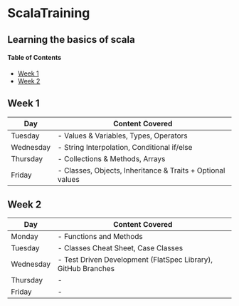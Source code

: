# ScalaTraining
## Learning the basics of scala


#### Table of Contents
- [Week 1](#Week-1)
- [Week 2](#Week-2)


## Week 1
| Day       | Content Covered                                             |                                               
|-----------|-------------------------------------------------------------|
| Tuesday   | - Values & Variables, Types, Operators                      |
| Wednesday | - String Interpolation, Conditional if/else                 | 
| Thursday  | - Collections & Methods, Arrays                             |
| Friday    | - Classes, Objects, Inheritance & Traits  + Optional values | 


## Week 2
| Day       | Content Covered                                               |                                               
|-----------|---------------------------------------------------------------|
| Monday    | - Functions and Methods                                       |
| Tuesday   | - Classes Cheat Sheet, Case Classes                           |
| Wednesday | - Test Driven Development (FlatSpec Library), GitHub Branches | 
| Thursday  | -                                                             |
| Friday    | -                                                             | 
    
